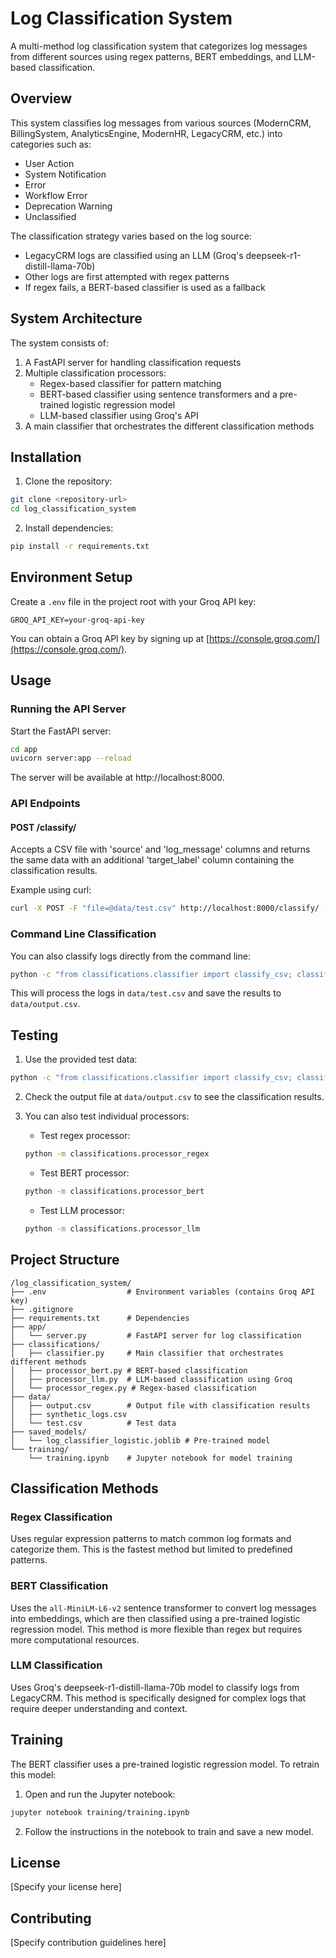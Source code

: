 # Log Classification System

A multi-method log classification system that categorizes log messages from different sources using regex patterns, BERT embeddings, and LLM-based classification.

## Overview

This system classifies log messages from various sources (ModernCRM, BillingSystem, AnalyticsEngine, ModernHR, LegacyCRM, etc.) into categories such as:
- User Action
- System Notification
- Error
- Workflow Error
- Deprecation Warning
- Unclassified

The classification strategy varies based on the log source:
- LegacyCRM logs are classified using an LLM (Groq's deepseek-r1-distill-llama-70b)
- Other logs are first attempted with regex patterns
- If regex fails, a BERT-based classifier is used as a fallback

## System Architecture

The system consists of:
1. A FastAPI server for handling classification requests
2. Multiple classification processors:
   - Regex-based classifier for pattern matching
   - BERT-based classifier using sentence transformers and a pre-trained logistic regression model
   - LLM-based classifier using Groq's API
3. A main classifier that orchestrates the different classification methods

## Installation

1. Clone the repository:
```bash
git clone <repository-url>
cd log_classification_system
```

2. Install dependencies:
```bash
pip install -r requirements.txt
```

## Environment Setup

Create a `.env` file in the project root with your Groq API key:
```
GROQ_API_KEY=your-groq-api-key
```

You can obtain a Groq API key by signing up at [https://console.groq.com/](https://console.groq.com/).

## Usage

### Running the API Server

Start the FastAPI server:
```bash
cd app
uvicorn server:app --reload
```

The server will be available at http://localhost:8000.

### API Endpoints

#### POST /classify/
Accepts a CSV file with 'source' and 'log_message' columns and returns the same data with an additional 'target_label' column containing the classification results.

Example using curl:
```bash
curl -X POST -F "file=@data/test.csv" http://localhost:8000/classify/ -o classified_logs.csv
```

### Command Line Classification

You can also classify logs directly from the command line:

```bash
python -c "from classifications.classifier import classify_csv; classify_csv('data/test.csv')"
```

This will process the logs in `data/test.csv` and save the results to `data/output.csv`.

## Testing

1. Use the provided test data:
```bash
python -c "from classifications.classifier import classify_csv; classify_csv('data/test.csv')"
```

2. Check the output file at `data/output.csv` to see the classification results.

3. You can also test individual processors:

   - Test regex processor:
   ```bash
   python -m classifications.processor_regex
   ```

   - Test BERT processor:
   ```bash
   python -m classifications.processor_bert
   ```

   - Test LLM processor:
   ```bash
   python -m classifications.processor_llm
   ```

## Project Structure

```
/log_classification_system/
├── .env                  # Environment variables (contains Groq API key)
├── .gitignore
├── requirements.txt      # Dependencies
├── app/
│   └── server.py         # FastAPI server for log classification
├── classifications/
│   ├── classifier.py     # Main classifier that orchestrates different methods
│   ├── processor_bert.py # BERT-based classification
│   ├── processor_llm.py  # LLM-based classification using Groq
│   └── processor_regex.py # Regex-based classification
├── data/
│   ├── output.csv        # Output file with classification results
│   ├── synthetic_logs.csv
│   └── test.csv          # Test data
├── saved_models/
│   └── log_classifier_logistic.joblib # Pre-trained model
└── training/
    └── training.ipynb    # Jupyter notebook for model training
```

## Classification Methods

### Regex Classification

Uses regular expression patterns to match common log formats and categorize them. This is the fastest method but limited to predefined patterns.

### BERT Classification

Uses the `all-MiniLM-L6-v2` sentence transformer to convert log messages into embeddings, which are then classified using a pre-trained logistic regression model. This method is more flexible than regex but requires more computational resources.

### LLM Classification

Uses Groq's deepseek-r1-distill-llama-70b model to classify logs from LegacyCRM. This method is specifically designed for complex logs that require deeper understanding and context.

## Training

The BERT classifier uses a pre-trained logistic regression model. To retrain this model:

1. Open and run the Jupyter notebook:
```bash
jupyter notebook training/training.ipynb
```

2. Follow the instructions in the notebook to train and save a new model.

## License

[Specify your license here]

## Contributing

[Specify contribution guidelines here]
